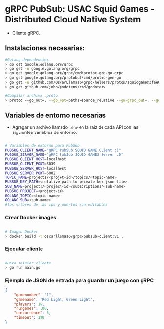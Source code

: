 # gRPC PubSub: USAC Squid Games - Distributed Cloud Native System

- Cliente gRPC. 


## Instalaciones necesarias:

```bash
#Golang dependencies
> go get google.golang.org/grpc
> go get -u google.golang.org/grpc
> go get google.golang.org/grpc/cmd/protoc-gen-go-grpc
> go get google.golang.org/protobuf/cmd/protoc-gen-go
> go get -u github.com/OscarLlamas6/grpc-helpers/protos/squidgame@3fee080cdaf278014e90fde74f6655a8b9513b2f
> go get github.com/joho/godotenv/cmd/godotenv

#Compilar archivo .proto
> protoc --go_out=. --go_opt=paths=source_relative --go-grpc_out=. --go-grpc_opt=paths=source_relative <.proto filename path>
```

## Variables de entorno necesarias

- Agregar un archivo llamado `.env` en la raiz de cada API con las siguientes variables de entorno:

```bash

# Variables de entorno para PubSub
PUBSUB_CLIENT_NAME="gRPC PubSub SQUID GAME Client :)"
PUBSUB_SERVER_NAME="gRPC PubSub SQUID GAMES Server :D"
PUBSUB_CLIENT_HOST=localhost
PUBSUB_CLIENT_PORT=3039
PUBSUB_SERVER_HOST=localhost
PUBSUB_SERVER_PORT=6002
TOPIC_NAME=projects/<projet-id>/topics/<topic-name>
PUBSUB_KEY_PATH=<relative path to private key json file>
SUB_NAME=projects/<project-id>/subscriptions/<sub-name>
PUBSUB_PROJECT=<project-id>
GOLANG_TOPIC=<topic-name>
GOLANG_SUB=<sub-name>
#los valores de las ips y puertos son editables

```

### Crear Docker images

```bash

# Imagen Docker
> docker build -t oscarllamas6/grpc-pubsub-client:v1 .

```

### Ejecutar cliente

```bash

#Para iniciar cliente
> go run main.go
```


### Ejemplo de JSON de entrada para guardar un juego con gRPC

```json
{
    "gamenumber": "1",
    "gamename": "Red Light, Green Light",
    "players": 16,
    "rungames": 100,
    "concurrence": 5,
    "timeout": 180
}
```